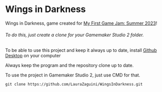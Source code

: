 # Wings in Darkness
Wings in Darkness, game created for [My First Game Jam: Summer 2023](https://itch.io/jam/my-first-game-jam-summer-2023)!

###### To do this, just create a clone for your Gamemaker Studio 2 folder.

To be able to use this project and keep it always up to date, install [Github Desktop](https://desktop.github.com/) on your computer

Always keep the program and the repository clone up to date.

To use the project in Gamemaker Studio 2, just use CMD for that.

```
git clone https://github.com/LauraZaguini/WingsInDarkness.git
```
